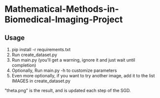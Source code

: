 # Mathematical-Methods-in-Biomedical-Imaging-Project
## Usage
1. pip install -r requirements.txt
2. Run create_dataset.py
3. Run main.py (you'll get a warning, ignore it and just wait until completion)
4. Optionally, Run main.py -h to customize parameters
5. Even more optionally, if you want to try another image, add it to the list IMAGES in create_dataset.py

"theta.png" is the result, and is updated each step of the SGD.
